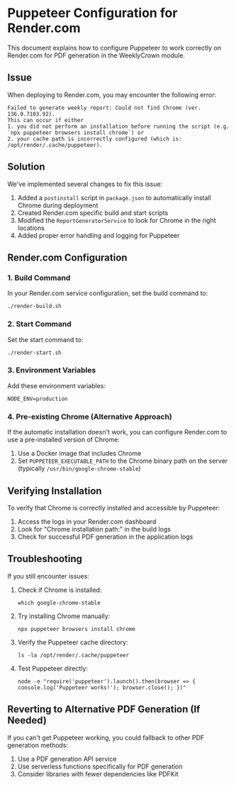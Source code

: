 # Puppeteer Configuration for Render.com

This document explains how to configure Puppeteer to work correctly on Render.com for PDF generation in the WeeklyCrown module.

## Issue

When deploying to Render.com, you may encounter the following error:

```
Failed to generate weekly report: Could not find Chrome (ver. 136.0.7103.92). 
This can occur if either
1. you did not perform an installation before running the script (e.g. `npx puppeteer browsers install chrome`) or
2. your cache path is incorrectly configured (which is: /opt/render/.cache/puppeteer).
```

## Solution

We've implemented several changes to fix this issue:

1. Added a `postinstall` script in `package.json` to automatically install Chrome during deployment
2. Created Render.com specific build and start scripts
3. Modified the `ReportGeneratorService` to look for Chrome in the right locations
4. Added proper error handling and logging for Puppeteer

## Render.com Configuration

### 1. Build Command

In your Render.com service configuration, set the build command to:

```
./render-build.sh
```

### 2. Start Command

Set the start command to:

```
./render-start.sh
```

### 3. Environment Variables

Add these environment variables:

```
NODE_ENV=production
```

### 4. Pre-existing Chrome (Alternative Approach)

If the automatic installation doesn't work, you can configure Render.com to use a pre-installed version of Chrome:

1. Use a Docker image that includes Chrome
2. Set `PUPPETEER_EXECUTABLE_PATH` to the Chrome binary path on the server (typically `/usr/bin/google-chrome-stable`)

## Verifying Installation

To verify that Chrome is correctly installed and accessible by Puppeteer:

1. Access the logs in your Render.com dashboard
2. Look for "Chrome installation path:" in the build logs
3. Check for successful PDF generation in the application logs

## Troubleshooting

If you still encounter issues:

1. Check if Chrome is installed:
   ```
   which google-chrome-stable
   ```

2. Try installing Chrome manually:
   ```
   npx puppeteer browsers install chrome
   ```

3. Verify the Puppeteer cache directory:
   ```
   ls -la /opt/render/.cache/puppeteer
   ```

4. Test Puppeteer directly:
   ```
   node -e "require('puppeteer').launch().then(browser => { console.log('Puppeteer works!'); browser.close(); })"
   ```

## Reverting to Alternative PDF Generation (If Needed)

If you can't get Puppeteer working, you could fallback to other PDF generation methods:

1. Use a PDF generation API service
2. Use serverless functions specifically for PDF generation
3. Consider libraries with fewer dependencies like PDFKit 